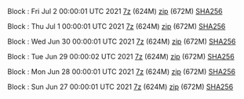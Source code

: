 Block : Fri Jul  2 00:00:01 UTC 2021 [7z](https://transfer.sh/1bzyJ6G/bootstrap.dat.20210702.7z) (624M) [zip](https://transfer.sh/1TdejWa/bootstrap.dat.20210702.zip) (672M) [SHA256](https://transfer.sh/6FlOt/sha256.txt)

Block : Thu Jul  1 00:00:01 UTC 2021 [7z](https://transfer.sh/1zp8DIz/bootstrap.dat.20210701.7z) (624M) [zip](https://transfer.sh/1Vg7lFp/bootstrap.dat.20210701.zip) (672M) [SHA256](https://transfer.sh/1v36vhf/sha256.txt)

Block : Wed Jun 30 00:00:01 UTC 2021 [7z](https://transfer.sh/1mMiMnn/bootstrap.dat.20210630.7z) (624M) [zip](https://transfer.sh/1vLlX3A/bootstrap.dat.20210630.zip) (672M) [SHA256](https://transfer.sh/1CMxn5L/sha256.txt)

Block : Tue Jun 29 00:00:02 UTC 2021 [7z](https://transfer.sh/1sYTZUZ/bootstrap.dat.20210629.7z) (624M) [zip](https://transfer.sh/1wEqjHP/bootstrap.dat.20210629.zip) (672M) [SHA256](https://transfer.sh/1Uurv77/sha256.txt)

Block : Mon Jun 28 00:00:01 UTC 2021 [7z](https://transfer.sh/1tSsdUD/bootstrap.dat.20210628.7z) (624M) [zip](https://transfer.sh/YH/bootstrap.dat.20210628.zip) (672M) [SHA256](https://transfer.sh/R6cy/sha256.txt)

Block : Sun Jun 27 00:00:01 UTC 2021 [7z](https://transfer.sh/1H9OTct/bootstrap.dat.20210627.7z) (624M) [zip](https://transfer.sh/1ftt3B7/bootstrap.dat.20210627.zip) (672M) [SHA256](https://transfer.sh/1eX5OAh/sha256.txt)
